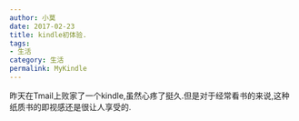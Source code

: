 ```yaml
---
author: 小莫
date: 2017-02-23
title: kindle初体验.
tags:
- 生活
category: 生活
permalink: MyKindle
---
```

昨天在Tmail上败家了一个kindle,虽然心疼了挺久.但是对于经常看书的来说,这种纸质书的即视感还是很让人享受的.
<!-- more -->

